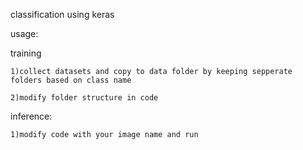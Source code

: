 classification using keras

usage:

training
	
	1)collect datasets and copy to data folder by keeping sepperate folders based on class name
	
	2)modify folder structure in code
	
inference:

	1)modify code with your image name and run
	
	
	
	
